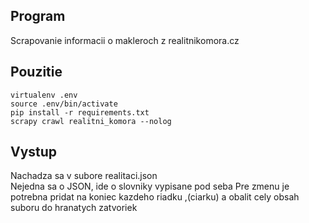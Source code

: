 ## Program

Scrapovanie informacii o makleroch z realitnikomora.cz

## Pouzitie

```
virtualenv .env
source .env/bin/activate
pip install -r requirements.txt
scrapy crawl realitni_komora --nolog
```

## Vystup

Nachadza sa v subore realitaci.json  
Nejedna sa o JSON, ide o slovniky vypisane pod seba
Pre zmenu je potrebna pridat na koniec kazdeho riadku ,(ciarku) a obalit cely obsah suboru do hranatych zatvoriek
